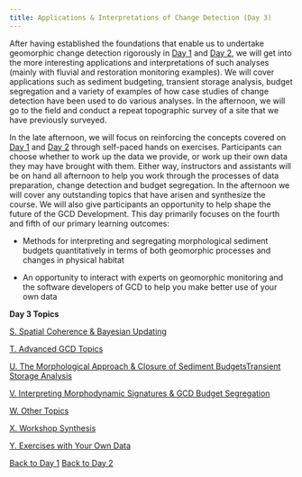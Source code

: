 ```yaml
---
title: Applications & Interpretations of Change Detection (Day 3)
---
```


After having established the foundations that enable us to undertake geomorphic change detection rigorously in [Day 1](http://gcdworkshop.joewheaton.org/workshop-topics/versions/3-day-workshop/1-Principles) and [Day 2](http://gcdworkshop.joewheaton.org/workshop-topics/versions/3-day-workshop/2-errors-uncertainties), we will get into the more interesting applications and interpretations of such analyses (mainly with fluvial and restoration monitoring examples). We will cover applications such as sediment budgeting, transient storage analysis, budget segregation and a variety of examples of how case studies of change detection have been used to do various analyses. In the afternoon, we will go to the field and conduct a repeat topographic survey of a site that we have previously surveyed.

In the late afternoon, we will focus on reinforcing the concepts covered on [Day 1](http://gcdworkshop.joewheaton.org/workshop-topics/versions/3-day-workshop/1-Principles) and [Day 2](http://gcdworkshop.joewheaton.org/workshop-topics/versions/3-day-workshop/2-errors-uncertainties) through self-paced hands on exercises. Participants can choose whether to work up the data we provide, or work up their own data they may have brought with them. Either way, instructors and assistants will be on hand all afternoon to help you work through the processes of data preparation, change detection and budget segregation. In the afternoon we will cover any outstanding topics that have arisen and synthesize the course. We will also give participants an opportunity to help shape the future of the GCD Development. This day primarily focuses on the fourth and fifth of our primary learning outcomes:

* Methods for interpreting and segregating morphological sediment budgets quantitatively in terms of both geomorphic processes and changes in physical habitat

* An opportunity to interact with experts on geomorphic monitoring and the software developers of GCD to help you make better use of your own data



**Day 3 Topics**

[S. Spatial Coherence & Bayesian Updating](http://gcdworkshop.joewheaton.org/workshop-topics/versions/3-day-workshop/3-Day3/s-spatial-coherence-bayesian-updating)

[T. Advanced GCD Topics](http://gcdworkshop.joewheaton.org/workshop-topics/versions/3-day-workshop/3-Day3/t-interpreting-outputs-of-gcd)

[U. The Morphological Approach & Closure of Sediment Budgets](http://gcdworkshop.joewheaton.org/workshop-topics/versions/3-day-workshop/3-Day3/u-sediment-budgets)[Transient Storage Analysis](http://gcdworkshop.joewheaton.org/workshop-topics/versions/3-day-workshop/3-Day3/u-sediment-budgets/r-transient-storage-analysis)

[V. Interpreting Morphodynamic Signatures & GCD Budget Segregation](http://gcdworkshop.joewheaton.org/workshop-topics/versions/3-day-workshop/3-Day3/v-budget-segregation)

[W. Other Topics](http://gcdworkshop.joewheaton.org/workshop-topics/versions/3-day-workshop/3-Day3/w-OtherTopics)

[X. Workshop Synthesis](http://gcdworkshop.joewheaton.org/workshop-topics/versions/3-day-workshop/3-Day3/x-workshop-synthesis)

[Y. Exercises with Your Own Data](http://gcdworkshop.joewheaton.org/workshop-topics/versions/3-day-workshop/3-Day3/zb-self-paced-change-detection-excercises)



[Back to Day 1](http://gcdworkshop.joewheaton.org/workshop-topics/versions/3-day-workshop/1-Principles)       [Back to Day 2](http://gcdworkshop.joewheaton.org/workshop-topics/versions/3-day-workshop/2-errors-uncertainties)

